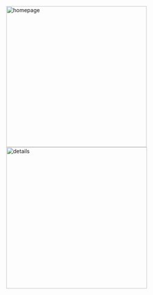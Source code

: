 <img width="371" alt="homepage" src="https://user-images.githubusercontent.com/65565581/159137141-4cdb0aa7-3770-4639-a9be-9585230a1ac6.png">             <img width="372" alt="details" src="https://user-images.githubusercontent.com/65565581/159137156-1ec4b58a-07b9-46bb-bf44-3a5a4f6a0661.png">
